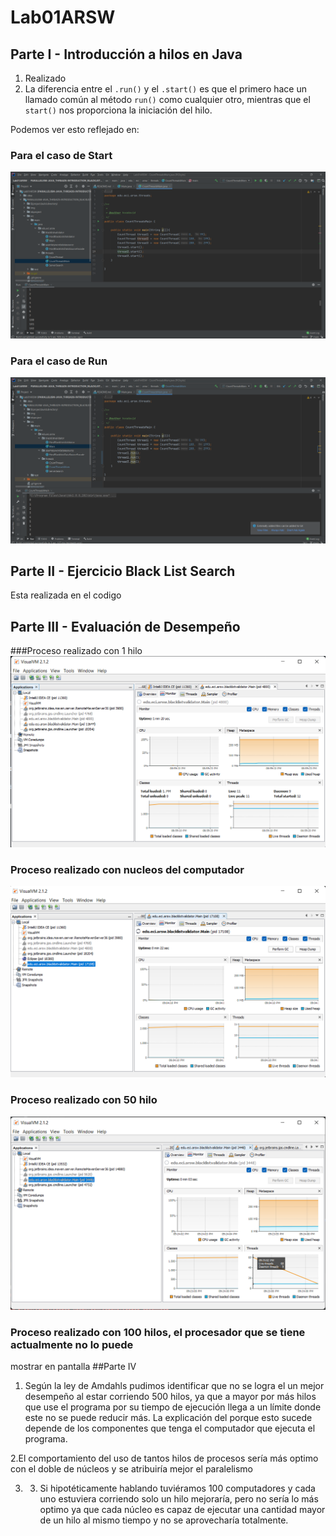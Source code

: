 # Lab01ARSW

## Parte I - Introducción a hilos en Java

 1. Realizado
 2. La diferencia entre el ```.run()``` y el ```.start()``` es que el primero hace un llamado común al método
    ```run()``` como cualquier otro, mientras que el ```start()``` nos proporciona la iniciación del hilo.
   
 Podemos ver esto reflejado en: 
### Para el caso de Start
![](https://github.com/Juancode-Espi/Lab01ARSW/blob/main/Imagenes/Start.png)
### Para el caso de Run
![](https://github.com/Juancode-Espi/Lab01ARSW/blob/main/Imagenes/Run.png)
## Parte II - Ejercicio Black List Search
Esta realizada en el codigo 
## Parte III - Evaluación de Desempeño
###Proceso realizado con 1 hilo
![](https://github.com/Juancode-Espi/Lab01ARSW/blob/main/Imagenes/Hilo_1.png)
### Proceso realizado con nucleos del computador
![](https://github.com/Juancode-Espi/Lab01ARSW/blob/main/Imagenes/Hilo_pro.png)
### Proceso realizado con 50 hilo
![](https://github.com/Juancode-Espi/Lab01ARSW/blob/main/Imagenes/Hilo_50.png)
### Proceso realizado con 100 hilos, el procesador que se tiene actualmente no lo puede 
mostrar en pantalla
##Parte IV
1. Según la ley de Amdahls pudimos identificar que no se logra el un mejor desempeño al estar corriendo 500 hilos, ya que a mayor por más
hilos que use el programa por su tiempo de ejecución llega a un límite donde este no se puede reducir más. La explicación del porque esto sucede
depende de los componentes que tenga el computador que ejecuta el programa.

2.El comportamiento del uso de tantos hilos de procesos sería más optimo con el doble de núcleos y se atribuiría mejor el paralelismo


3. 3. Si hipotéticamente hablando tuviéramos 100 computadores y cada uno estuviera corriendo solo un hilo mejoraría, 
pero no sería lo más optimo ya que cada núcleo es capaz de ejecutar una cantidad mayor de un hilo al mismo tiempo y no se aprovecharía totalmente. 





